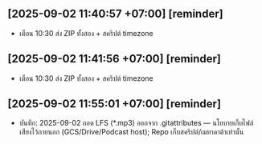 ﻿## [2025-09-02 11:40:57 +07:00] [reminder]
- เตือน 10:30 ส่ง ZIP ทั้งสอง + สคริปต์ timezone

## [2025-09-02 11:41:56 +07:00] [reminder]
- เตือน 10:30 ส่ง ZIP ทั้งสอง + สคริปต์ timezone

## [2025-09-02 11:55:01 +07:00] [reminder]
- บันทึก: 2025-09-02 ถอด LFS (*.mp3) ออกจาก .gitattributes — นโยบายเก็บไฟล์เสียงไว้ภายนอก (GCS/Drive/Podcast host); Repo เก็บสคริปต์/เมทาดาต้าเท่านั้น

